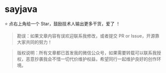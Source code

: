 # sayjava
⭐ 点右上角给一个 Star，鼓励技术人输出更多干货，爱了 ！


  


> 勘误：如果文章内容有误欢迎联系我修改，或者提交 PR or Issue，开源靠大家共同的努力！
  
> 版权说明：所有文章都已首发我的微信公众号，如果需要转载可以联系我授权，恶意抄袭我会不惜一切代价维护权益，希望同行一起维护良好的创作环境。
